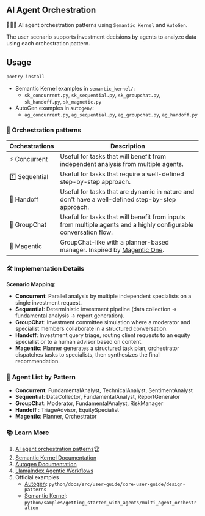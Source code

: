 ## AI Agent Orchestration

🤖🤝🤖 AI agent orchestration patterns using `Semantic Kernel` and `AutoGen`. 

The user scenario supports investment decisions by agents to analyze data using each orchestration pattern.

## Usage

```python
poetry install
```

- Semantic Kernel examples in `semantic_kernel/`:
  - `sk_concurrent.py`, `sk_sequential.py`, `sk_groupchat.py`, `sk_handoff.py`, `sk_magnetic.py`
- AutoGen examples in `autogen/`:
  - `ag_concurrent.py`, `ag_sequential.py`, `ag_groupchat.py`, `ag_handoff.py`

### 🤝 Orchestration patterns

| Orchestrations | Description                                                                                                                                                                                     |
| -------------- | ------------------------------------------------------------------------------------------------------------------------------------------------------------------------------------------------ |
| ⚡ Concurrent  | Useful for tasks that will benefit from independent analysis from multiple agents.                                                                                                              |
| 1️⃣ Sequential | Useful for tasks that require a well-defined step-by-step approach.                                                                                                                              |
| 🤝 Handoff     | Useful for tasks that are dynamic in nature and don't have a well-defined step-by-step approach.                                                                                                  |
| 💬 GroupChat   | Useful for tasks that will benefit from inputs from multiple agents and a highly configurable conversation flow.                                                                                |
| 🔮 Magentic    | GroupChat-like with a planner-based manager. Inspired by [Magentic One](https://www.microsoft.com/en-us/research/articles/magentic-one-a-generalist-multi-agent-system-for-solving-complex-tasks/). |

### 🛠️ Implementation Details

**Scenario Mapping**:
- **Concurrent**: Parallel analysis by multiple independent specialists on a single investment request.  
- **Sequential**: Deterministic investment pipeline (data collection → fundamental analysis → report generation).  
- **GroupChat**: Investment committee simulation where a moderator and specialist members collaborate in a structured conversation.  
- **Handoff**: Investment query triage, routing client requests to an equity specialist or to a human advisor based on content.  
- **Magentic**: Planner generates a structured task plan, orchestrator dispatches tasks to specialists, then synthesizes the final recommendation.

### 👥 Agent List by Pattern
- **Concurrent**: FundamentalAnalyst, TechnicalAnalyst, SentimentAnalyst
- **Sequential**: DataCollector, FundamentalAnalyst, ReportGenerator
- **GroupChat**: Moderator, FundamentalAnalyst, RiskManager
- **Handoff** : TriageAdvisor, EquitySpecialist
- **Magentic**: Planner, Orchestrator

### 📚 Learn More

1. [AI agent orchestration patterns](https://learn.microsoft.com/en-us/azure/architecture/ai-ml/guide/ai-agent-design-patterns)🏆
1. [Semantic Kernel Documentation](https://learn.microsoft.com/en-us/semantic-kernel/)
1. [Autogen Documentation](https://microsoft.github.io/autogen)
1. [LlamaIndex Agentic Workflows](https://www.youtube.com/watch?v=72XxWkd8Jrk)
1. Official examples
    - [Autogen](https://github.com/microsoft/autogen): `python/docs/src/user-guide/core-user-guide/design-patterns`
    - [Semantic Kernel](https://github.com/microsoft/semantic-kernel): `python/samples/getting_started_with_agents/multi_agent_orchestration`